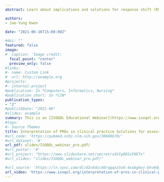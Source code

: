```yaml
---
abstract: Learn about implications and solutions for response shift (RS) and differential item functioning (DIF) in clinical practice.

authors: 
- Jae-Yung Kwon
  
date: "2021-06-16T15:00:00Z"

#doi: ""
featured: false
image:
#  caption: 'Image credit: 
  focal_point: "center"
  preview_only: false
#links:
#- name: Custom Link
#  url: http://example.org
#projects:
#- internal-project
#publication: In *Computers, Informatics, Nursing*
#publication_short: In *CIN*
publication_types:
- "2"
#publishDate: "2021-06"
#slides: example
summary: This is an [ISOQOL Educational Webinar](https://www.isoqol.org/interpretation-of-pros-in-clinical-practice-solutions-for-assessing-change-and-diverse-people) to review clinical implications and solutions for addressing response shift and differential item functioning with emphasis on interpretation of patient-reported outcomes for assessing change and diverse people. Other knowledge translation resources including an online learning module are developed [here](https://www.healthyqol.com/methods)
#tags:
#- Source Themes
title: Interpretation of PROs in clinical practice Solutions for assessing change and diverse people
#url_code: 'https://pubmed.ncbi.nlm.nih.gov/30688670/'
#url_dataset: '#'
url_pdf: slides/ISOQOL_webinar_pro.pdf/
#url_poster: '#'
#url_project: "https://www.slideshare.net/secret/a3VIyDDSiF8ETx"
#url_slides: "slides/ISOQOL_webinar_pro.pdf/"

#url_source: 'https://ln.sync.com/dl/d2c6dcc40/qqqxz5s6-4xxbgkwj-bhv8dyet-a8y3pvey'
url_video: 'https://www.isoqol.org/interpretation-of-pros-in-clinical-practice-solutions-for-assessing-change-and-diverse-people/'
---
```

